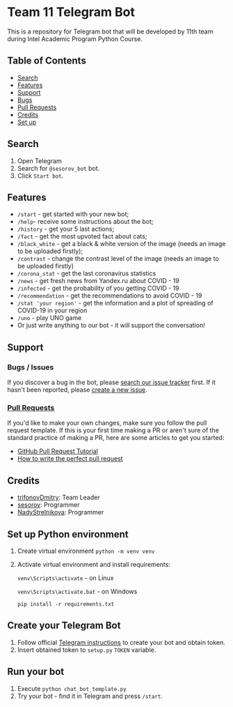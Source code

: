 # Team 11 Telegram Bot

This is a repository for Telegram bot that will be developed by 11th team during Intel Academic Program Python Course.

## Table of Contents
- [Search](#search)
- [Features](#features)
- [Support](#support)
 - [Bugs](#bugs--issues)
 - [Pull Requests](#pull-requests)
- [Credits](#credits)
- [Set up](#Set-up-Python-environment)

## Search

1. Open Telegram
2. Search for `@sesorov_bot` bot.
3. Click `Start bot`.

## Features

* `/start` - get started with your new bot;
* `/help`- receive some instructions about the bot;
* `/history` - get your 5 last actions;
* `/fact` - get the most upvoted fact about cats;
* `/black_white` - get a black & white version of the image (needs an image to be uploaded firstly);
* `/contrast` - change the contrast level of the image (needs an image to be uploaded firstly)
* `/corona_stat` - get the last coronavirus statistics
* `/news` - get fresh news from Yandex.ru about COVID - 19
* `/infected` - get the probability of you getting COVID - 19
* `/recommendation` - get the recommendations to avoid COVID - 19
* `/stat 'your region'` - get the information and a plot of spreading of COVID-19 in your region
* `/uno` - play UNO game
* Or just write anything to our bot - it will support the conversation!

## Support

### Bugs / Issues
If you discover a bug in the bot, please [search our issue tracker](https://github.com/nn-students-2020h1/11-command/issues) first. If it hasn't been reported, please [create a new issue](https://github.com/nn-students-2020h1/11-command/issues/new).

### [Pull Requests](https://github.com/nn-students-2020h1/11-command/pulls)
If you'd like to make your own changes, make sure you follow the pull request template.
If this is your first time making a PR or aren't sure of the standard practice of making a PR, here are some articles to get you started:
 - [GitHub Pull Request Tutorial](https://www.thinkful.com/learn/github-pull-request-tutorial/)
 - [How to write the perfect pull request](https://github.com/blog/1943-how-to-write-the-perfect-pull-request)

## Credits
- [trifonovDmitry](https://github.com/trifonovDmitry): Team Leader
- [sesorov](https://github.com/sesorov): Programmer
- [NadyStrelnikova](https://github.com/NadyStrelnikova): Programmer

## Set up Python environment

1. Create virtual environment `python -m venv venv`
2. Activate virtual environment and install requirements: 

    `venv\Scripts\activate` - on Linux
    
    `venv\Scripts\activate.bat` - on Windows
    
    `pip install -r requirements.txt`

## Create your Telegram Bot

1. Follow official [Telegram instructions](https://core.telegram.org/bots#6-botfather) to create your bot and obtain token.
2. Insert obtained token to `setup.py` `TOKEN` variable.

## Run your bot

1. Execute ``python chat_bot_template.py``
2. Try your bot - find it in Telegram and press `/start`.
